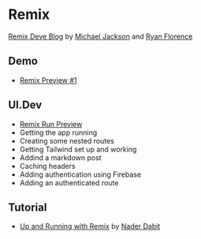 # Remix

[Remix Deve Blog](https://blog.remix.run/p/remix-preview) by [Michael Jackson]() and [Ryan Florence]()

## Demo

- [Remix Preview #1](https://www.youtube.com/watch?v=MYxwlmeyu9w)

## UI.Dev

- [Remix Run Preview](https://www.youtube.com/watch?v=cmh8mp8TUUE)
- Getting the app running
- Creating some nested routes
- Getting Tailwind set up and working
- Addind a markdown post
- Caching headers
- Adding authentication using Firebase
- Adding an authenticated route

## Tutorial

- [Up and Running with Remix](https://www.youtube.com/watch?v=HwdAK9FNUOE) by [Nader Dabit](https://www.youtube.com/channel/UC7mca3O0DmdSG2Cr80sOD7g)
